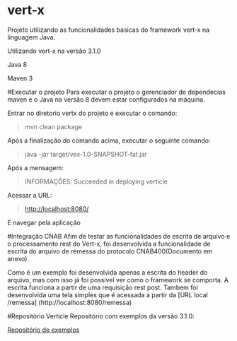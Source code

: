 # vert-x
Projeto utilizando as funcionalidades básicas do framework vert-x na linguagem Java.

Utilizando vert-x na versão 3.1.0

Java 8

Maven 3

#Executar o projeto
Para executar o projeto o gerenciador de dependecias maven e o Java na versão 8 devem estar configurados na máquina.

Entrar no diretorio vertx do projeto e executar o comando:
> mvn clean package

Após a finalização do comando acima, executar o seguinte comando:
>java -jar target/vex-1.0-SNAPSHOT-fat.jar 

Após a mensagem:
>INFORMAÇÕES: Succeeded in deploying verticle

Acessar a URL:
>[http://localhost:8080/](http://localhost:8080/)

E navegar pela aplicação

#Integração CNAB
Afim de testar as funcionalidades de escrita de arquivo e o processamento rest do Vert-x, foi desenvolvida a funcionalidade de escrita do
arquivo de remessa do protocolo CNAB400(Documento em anexo). 

Como é um exemplo foi desenvolvida apenas a escrita do header do arquivo, mas com isso já foi possivel ver como o framework se comporta. A
escrita funciona a partir de uma requisição rest post. Tambem foi desenvolvida uma tela simples que é acessada a partir 
da [URL local /remessa] (http://localhost:8080/remessa)
 

#Repositório Verticle
Repositório com exemplos da versão 3.1.0:

[Repositório de exemplos](https://github.com/vert-x3/vertx-examples)



